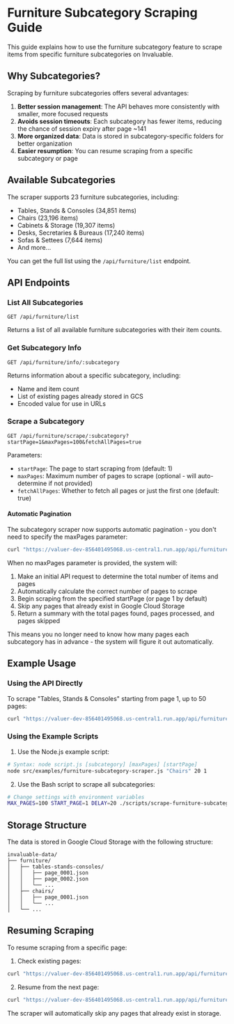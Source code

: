 # Furniture Subcategory Scraping Guide

This guide explains how to use the furniture subcategory feature to scrape items from specific furniture subcategories on Invaluable.

## Why Subcategories?

Scraping by furniture subcategories offers several advantages:
1. **Better session management**: The API behaves more consistently with smaller, more focused requests
2. **Avoids session timeouts**: Each subcategory has fewer items, reducing the chance of session expiry after page ~141
3. **More organized data**: Data is stored in subcategory-specific folders for better organization
4. **Easier resumption**: You can resume scraping from a specific subcategory or page

## Available Subcategories

The scraper supports 23 furniture subcategories, including:
- Tables, Stands & Consoles (34,851 items)
- Chairs (23,196 items)
- Cabinets & Storage (19,307 items)
- Desks, Secretaries & Bureaus (17,240 items)
- Sofas & Settees (7,644 items)
- And more...

You can get the full list using the `/api/furniture/list` endpoint.

## API Endpoints

### List All Subcategories
```
GET /api/furniture/list
```

Returns a list of all available furniture subcategories with their item counts.

### Get Subcategory Info
```
GET /api/furniture/info/:subcategory
```

Returns information about a specific subcategory, including:
- Name and item count
- List of existing pages already stored in GCS
- Encoded value for use in URLs

### Scrape a Subcategory
```
GET /api/furniture/scrape/:subcategory?startPage=1&maxPages=100&fetchAllPages=true
```

Parameters:
- `startPage`: The page to start scraping from (default: 1)
- `maxPages`: Maximum number of pages to scrape (optional - will auto-determine if not provided)
- `fetchAllPages`: Whether to fetch all pages or just the first one (default: true)

#### Automatic Pagination

The subcategory scraper now supports automatic pagination - you don't need to specify the maxPages parameter:

```bash
curl "https://valuer-dev-856401495068.us-central1.run.app/api/furniture/scrape/Chairs?fetchAllPages=true"
```

When no maxPages parameter is provided, the system will:
1. Make an initial API request to determine the total number of items and pages
2. Automatically calculate the correct number of pages to scrape
3. Begin scraping from the specified startPage (or page 1 by default)
4. Skip any pages that already exist in Google Cloud Storage
5. Return a summary with the total pages found, pages processed, and pages skipped

This means you no longer need to know how many pages each subcategory has in advance - the system will figure it out automatically.

## Example Usage

### Using the API Directly

To scrape "Tables, Stands & Consoles" starting from page 1, up to 50 pages:

```bash
curl "https://valuer-dev-856401495068.us-central1.run.app/api/furniture/scrape/Tables,%20Stands%20%26%20Consoles?startPage=1&maxPages=50"
```

### Using the Example Scripts

1. Use the Node.js example script:

```bash
# Syntax: node script.js [subcategory] [maxPages] [startPage]
node src/examples/furniture-subcategory-scraper.js "Chairs" 20 1
```

2. Use the Bash script to scrape all subcategories:

```bash
# Change settings with environment variables
MAX_PAGES=100 START_PAGE=1 DELAY=20 ./scripts/scrape-furniture-subcategories.sh
```

## Storage Structure

The data is stored in Google Cloud Storage with the following structure:

```
invaluable-data/
├── furniture/
│   ├── tables-stands-consoles/
│   │   ├── page_0001.json
│   │   ├── page_0002.json
│   │   └── ...
│   ├── chairs/
│   │   ├── page_0001.json
│   │   └── ...
│   └── ...
```

## Resuming Scraping

To resume scraping from a specific page:

1. Check existing pages:
```bash
curl "https://valuer-dev-856401495068.us-central1.run.app/api/furniture/info/Chairs"
```

2. Resume from the next page:
```bash
curl "https://valuer-dev-856401495068.us-central1.run.app/api/furniture/scrape/Chairs?startPage=42&maxPages=100"
```

The scraper will automatically skip any pages that already exist in storage. 